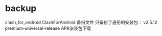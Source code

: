 # backup

clash_for_android
ClashForAndroid 备份文件
只备份了通用的安装包： v2.5.12 premium-universal-release APK安装包下载
